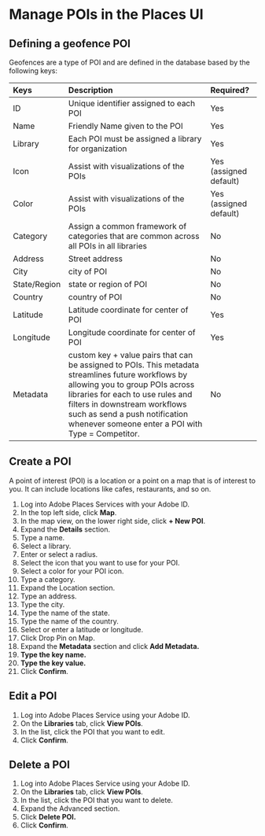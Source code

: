 # Manage POIs in the Places UI

## Defining a geofence POI

Geofences are a type of POI and are defined in the database based by the following keys:

| Keys | Description | Required? |
| :--- | :--- | :--- |
| ID | Unique identifier assigned to each POI | Yes |
| Name | Friendly Name given to the POI | Yes |
| Library | Each POI must be assigned a library for organization | Yes |
| Icon | Assist with visualizations of the POIs | Yes \(assigned default\) |
| Color | Assist with visualizations of the POIs | Yes \(assigned default\) |
| Category | Assign a common framework of categories that are common across all POIs in all libraries | No |
| Address | Street address | No |
| City | city of POI | No |
| State/Region | state or region of POI | No |
| Country | country of POI | No |
| Latitude | Latitude coordinate for center of POI | Yes |
| Longitude | Longitude coordinate for center of POI | Yes |
| Metadata | custom key + value pairs that can be assigned to POIs. This metadata streamlines future workflows by allowing you to group POIs across libraries for each to use rules and filters in downstream workflows such as send a push notification whenever someone enter a POI with Type = Competitor. | No |

## Create a POI

A point of interest \(POI\) is a location or a point on a map that is of interest to you. It can include locations like cafes, restaurants, and so on. 

1. Log into Adobe Places Services with your Adobe ID.
2. In the top left side, click **Map**.
3. In the map view, on the lower right side, click **+ New POI**. 
4. Expand the **Details** section.
5. Type a name.
6. Select a library.
7. Enter or select a radius. 
8. Select the icon that you want to use for your POI.
9. Select a color for your POI icon.
10. Type a category.
11. Expand the Location section.
12. Type an address.
13. Type the city.
14. Type the name of the state.
15. Type the name of the country.
16. Select or enter a latitude or longitude.
17. Click Drop Pin on Map.
18. Expand the **Metadata** section and click **Add Metadata.**
19. **Type the key name.**
20. **Type the key value.**
21. Click **Confirm**.



## Edit a POI

1. Log into Adobe Places Service using your Adobe ID.
2. On the **Libraries** tab, click **View POIs**. 
3. In the list, click the POI that you want to edit.
4. Click **Confirm**.

## Delete a POI

1. Log into Adobe Places Service using your Adobe ID.
2. On the **Libraries** tab, click **View POIs**. 
3. In the list, click the POI that you want to delete.
4. Expand the Advanced section.
5. Click **Delete POI.**
6. Click **Confirm**.

